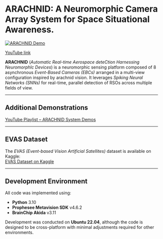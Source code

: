 # ARACHNID: A Neuromorphic Camera Array System for Space Situational Awareness.  

[![ARACHNID Demo](https://img.youtube.com/vi/LMGO_UEAE98/0.jpg)](https://youtu.be/LMGO_UEAE98)

[YouTube link](https://youtu.be/LMGO_UEAE98)

**ARACHNID** (*Automatic Real-time Aerospace deteCtion Harnessing NeuromorphIc Devices*) is a neuromorphic sensing platform composed of 8 asynchronous *Event-Based Cameras (EBCs)* arranged in a multi-view configuration inspired by arachnid vision. It leverages *Spiking Neural Networks (SNNs)* for real-time, parallel detection of RSOs across multiple fields of view.

---

## Additional Demonstrations

[YouTube Playlist – ARACHNID System Demos](https://www.youtube.com/playlist?list=PLaZnk8KVwCdEpGGF17JUzek4FKIoKYD8W&si=N5XoMQ7-EKGfivss)

---

## EVAS Dataset

The *EVAS (Event-based Vision Artificial Satellites)* dataset is available on Kaggle:  
[EVAS Dataset on Kaggle](https://www.kaggle.com/datasets/sevaldi/grabaciones-satlites)

---

## Development Environment

All code was implemented using:

- **Python** 3.10  
- **Prophesee Metavision SDK** v4.6.2  
- **BrainChip Akida** v3.11  

Development was conducted on **Ubuntu 22.04**, although the code is designed to be cross-platform with minimal adjustments required for other environments.
